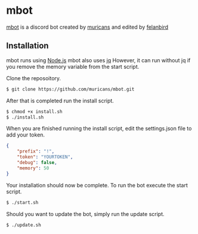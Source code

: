 # mbot
<!--- [![Build Status](https://travis-ci.org/muricans/mbot.svg?branch=master)](https://travis-ci.org/muricans/mbot) -->
<!--- commented out for now -->

[mbot](https://github.com/muricans/mbot) is a discord bot created by [muricans](https://www.twitch.tv/muricanslol)
and edited by [felanbird](https://www.twitch.tv/felanbird)

## Installation
mbot runs using [Node.js](https://nodejs.org/)
mbot also uses [jq](https://stedolan.github.io/jq/download/) However, it can run without jq if you remove the memory variable from the start script.


Clone the reposoitory.
```sh
$ git clone https://github.com/muricans/mbot.git
```

After that is completed run the install script.

```sh
$ chmod +x install.sh
$ ./install.sh
```

When you are finished running the install script, edit the settings.json file to add your token.

```json
{
    "prefix": "!",
    "token": "YOURTOKEN",
    "debug": false,
    "memory": 50
}
```

Your installation should now be complete. To run the bot execute the start script.

```sh
$ ./start.sh
```

Should you want to update the bot, simply run the update script.

```sh
$ ./update.sh
```